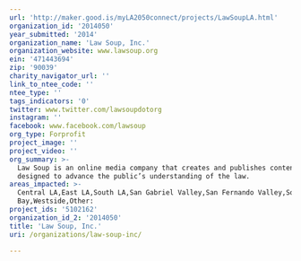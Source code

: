 ```yaml
---
url: 'http://maker.good.is/myLA2050connect/projects/LawSoupLA.html'
organization_id: '2014050'
year_submitted: '2014'
organization_name: 'Law Soup, Inc.'
organization_website: www.lawsoup.org
ein: '471443694'
zip: '90039'
charity_navigator_url: ''
link_to_ntee_code: ''
ntee_type: ''
tags_indicators: '0'
twitter: www.twitter.com/lawsoupdotorg
instagram: ''
facebook: www.facebook.com/lawsoup
org_type: Forprofit
project_image: ''
project_video: ''
org_summary: >-
  Law Soup is an online media company that creates and publishes content
  designed to advance the public’s understanding of the law.
areas_impacted: >-
  Central LA,East LA,South LA,San Gabriel Valley,San Fernando Valley,South
  Bay,Westside,Other:
project_ids: '5102162'
organization_id_2: '2014050'
title: 'Law Soup, Inc.'
uri: /organizations/law-soup-inc/

---
```

